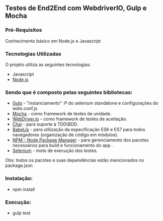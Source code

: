 ## Testes de End2End com WebdriverIO, Gulp e Mocha

### Pré-Requisitos
Conhecimento básico em Node.js e Javascript

### Tecnologias Utilizadas
O projeto utiliza as seguintes tecnologias:

* Javascript
* [Node.js](https://nodejs.org/)

### Sendo que é composto pelas seguintes bibliotecas:

* [Gulp](https://github.com/gulpjs/gulp) - "instanciamento" :P do selenium standalone e configurações do wdio.conf.js
* [Mocha](https://mochajs.org/) - como framework de testes de unidade.
* [WebDriver.io](http://webdriver.io/) - como framework de testes de aceitação.
* [Chai](http://chaijs.com/) - para suporte à TDD\BDD.
* [BabelJs](https://babeljs.io/) - para utilização da especificação ES6 e ES7 para todos navegadores (organização de código em módulos).
* [NPM - Node Package Manager](https://www.npmjs.com/) - para gerenciamento dos pacotes necessários para build e funcionamento do app .
* [Selenium](https://www.npmjs.com/package/selenium-standalone) - moto de execução dos testes.

Obs: todos os pacotes e suas dependências estão mencionados no package.json

### Instalação:

* npm install

### Execução:

* gulp test
